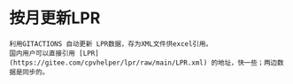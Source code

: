 # 按月更新LPR
    利用GITACTIONS 自动更新 LPR数据，存为XML文件供excel引用。 
    国内用户可以直接引用 [LPR](https://gitee.com/cpvhelper/lpr/raw/main/LPR.xml) 的地址，快一些；两边数据是同步的。
